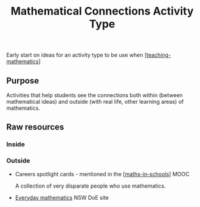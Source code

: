 ﻿---
title: Mathematical Connections Activity Type
---

Early start on ideas for an activity type to be use when [[teaching-mathematics]]

## Purpose

Activities that help students see the connections both within (between mathematical ideas) and outside (with real life, other learning areas) of mathematics.

## Raw resources

### Inside


### Outside

- Careers spotlight cards - mentioned in the [[maths-in-schools]] MOOC

    A collection of very disparate people who use mathematics.

- [Everyday mathematics](https://education.nsw.gov.au/parents-and-carers/everyday-maths) NSW DoE site




[//begin]: # "Autogenerated link references for markdown compatibility"
[teaching-mathematics]: ../teaching-mathematics "Teaching Mathematics"
[maths-in-schools]: ../maths-in-schools "Maths in Schools Online: Year 7 - 10 course"
[//end]: # "Autogenerated link references"